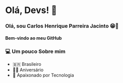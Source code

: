 # Olá, Devs! 🖖

### Olá, sou Carlos Henrique Parreira Jacinto 😁💎

#### Bem-vindo ao meu GitHub

### 💻 Um pouco Sobre mim

- 🇧🇷 Brasileiro
- 👶🏾 Aniversário 
- 🤖 Apaixonado por Tecnologia
